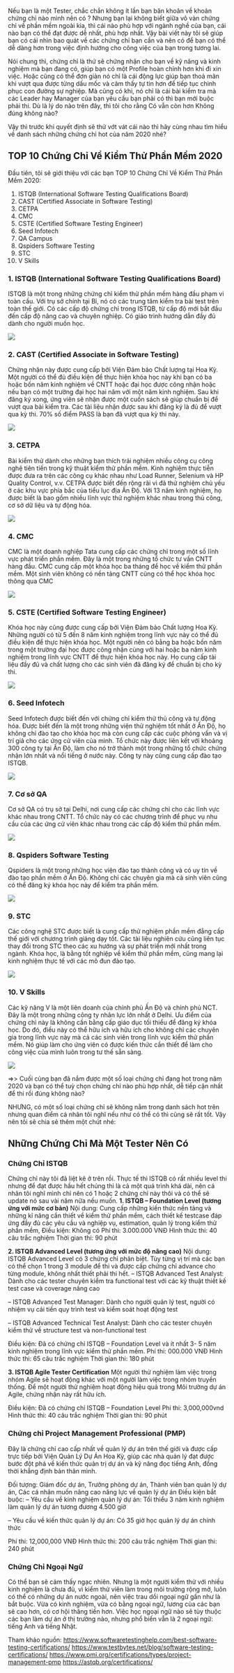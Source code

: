 Nếu bạn là một Tester, chắc chắn không ít lần bạn băn khoăn về khoản chứng chỉ nào mình nên có ? Nhưng bạn lại không biết giữa vô vàn chứng chỉ về phần mềm ngoài kia, thì cái nào phù hợp với ngành nghề của bạn, cái nào bạn có thể đạt được dễ nhất, phù hợp nhất.
Vậy bài viết này tôi sẽ giúp bạn có cái nhìn bao quát về các chứng chỉ bạn cần và nên có để bạn có thể dễ dàng hơn trong việc định hướng cho công việc của bạn trong tương lai. 

Nói chung thì, chứng chỉ là thứ sẽ chứng nhận cho bạn về kỹ năng và kinh nghiệm mà bạn đang có, giúp bạn có một Profile hoàn chỉnh hơn khi đi xin việc. Hoặc cũng có thể đơn giản nó chỉ là cái động lực giúp bạn thoả mãn khi vượt qua được từng dấu mốc và cảm thấy tự tin hơn để tiếp tục chinh phục con đường sự nghiệp. Mà cũng có khi, nó chỉ là cái bài kiểm tra mà các Leader hay Manager của bạn yêu cầu bạn phải có thì bạn mới buộc phải thi. 
Dù là lý do nào trên đây, thì tôi cho rằng Có vẫn còn hơn Không đúng không nào?

Vậy thì trước khi quyết định sẽ thử vớt vát cái nào thì hãy cùng nhau tìm hiểu về danh sách những chứng chỉ hot của năm 2020 nhé?

## TOP 10 Chứng Chỉ Về Kiểm Thử Phần Mềm 2020
Đầu tiên, tôi sẽ giới thiệu với các bạn TOP 10 Chứng Chỉ Về Kiểm Thử Phần Mềm 2020:

1. ISTQB (International Software Testing Qualifications Board)
2. CAST (Certified Associate in Software Testing)
3. CETPA
4. CMC
5. CSTE (Certified Software Testing Engineer)
6. Seed Infotech
7. QA Campus
8. Qspiders Software Testing
9. STC
10. V Skills

### 1. ISTQB (International Software Testing Qualifications Board)

ISTQB là một trong những chứng chỉ kiểm thử phần mềm hàng đầu phạm vi toàn cầu. Với trụ sở chính tại Bỉ, nó có các trung tâm kiểm tra bài test trên toàn thế giới. 
Có các cấp độ chứng chỉ trong ISTQB, từ cấp độ mới bắt đầu đến cấp độ nâng cao và chuyên nghiệp.
Có giáo trình hướng dẫn đầy đủ dành cho người muốn học. 

![](https://images.viblo.asia/f5188534-9558-4de2-b54a-f5c47b70c657.png)

### 2. CAST (Certified Associate in Software Testing)

Chứng nhận này được cung cấp bởi Viện Đảm bảo Chất lượng tại Hoa Kỳ. Một người có thể đủ điều kiện để thực hiện khóa học này khi bạn có ba hoặc bốn năm kinh nghiệm về CNTT hoặc đại học được công nhận hoặc nếu bạn có một trường đại học hai năm với một năm kinh nghiệm. 
Sau khi đăng ký xong, ứng viên sẽ nhận được một cuốn sách sẽ giúp chuẩn bị để vượt qua bài kiểm tra.
Các tài liệu nhận được sau khi đăng ký là đủ để vượt qua kỳ thi. 70% số điểm  PASS là bạn đã vượt qua kỳ thi này.

![](https://images.viblo.asia/510ae787-1bee-4a25-8422-cb01cd4a5efa.png)

### 3. CETPA

Bài kiểm thử dành cho những bạn thích trải nghiệm nhiều công cụ công nghệ tiên tiến trong kỹ thuật kiểm thử phần mềm.
Kinh nghiệm thực tiễn được đưa ra trên các công cụ khác nhau như Load Runner, Selenium và HP Quality Control, v.v.
CETPA được biết đến rộng rãi vì đã thử nghiệm chủ yếu ở các khu vực phía bắc của tiểu lục địa Ấn Độ. Với 13 năm kinh nghiệm, họ được biết là bao gồm nhiều lĩnh vực thử nghiệm khác nhau trong thủ công, cơ sở dữ liệu và tự động hóa.

![](https://images.viblo.asia/d1141494-a90c-4d59-a108-86737b7d0507.png)

### 4. CMC

CMC là một doanh nghiệp Tata cung cấp các chứng chỉ trong một số lĩnh vực phát triển phần mềm. Đây là một trong những tổ chức tư vấn CNTT hàng đầu.
CMC cung cấp một khóa học ba tháng để học về kiểm thử phần mềm. Một sinh viên không có nền tảng CNTT cũng có thể học khóa học thông qua CMC 

![](https://images.viblo.asia/0c4e16bf-73ac-4eae-adc3-d43c981d8ce4.jpg)

### 5. CSTE (Certified Software Testing Engineer)

Khóa học này cũng được cung cấp bởi Viện Đảm bảo Chất lượng Hoa Kỳ.  Những người có từ 5 đến 8 năm kinh nghiệm trong lĩnh vực này có thể đủ điều kiện để thực hiện khóa học. 
Một người nên có bằng ba hoặc bốn năm trong một trường đại học được công nhận cùng với hai hoặc ba năm kinh nghiệm trong lĩnh vực CNTT để thực hiện khóa học này.
Họ cung cấp tài liệu đầy đủ và chất lượng cho các sinh viên đã đăng ký để chuẩn bị cho kỳ thi.

![](https://images.viblo.asia/d63e0f1c-9c6f-4fb2-84a0-7fbe281ed2e9.png)

### 6. Seed Infotech 

Seed Infotech được biết đến với chứng chỉ kiểm thử thủ công và tự động hóa. Được biết đến là một trong những viện thử nghiệm tốt nhất ở Ấn Độ, họ không chỉ đào tạo cho khóa học mà còn cung cấp các cuộc phỏng vấn và vị trí giả cho các ứng cử viên của mình.
Tổ chức này được liên kết với khoảng 300 công ty tại Ấn Độ, làm cho nó trở thành một trong những tổ chức chứng nhận lớn nhất và nổi tiếng ở nước này. Công ty này cũng cung cấp đào tạo ISTQB.

![](https://images.viblo.asia/ff6d9f6f-e0e0-4333-aba8-7afdaa1b7e19.png)

### 7. Cơ sở QA

Cơ sở QA có trụ sở tại Delhi, nơi cung cấp các chứng chỉ cho các lĩnh vực khác nhau trong CNTT. Tổ chức này có các chương trình để phục vụ nhu cầu của các ứng cử viên khác nhau trong các cấp độ kiểm thử phần mềm.

![](https://images.viblo.asia/e61586b0-6aa0-4737-8a10-b080ee13bcf3.png)

### 8. Qspiders Software Testing

Qspiders là một trong những học viện đào tạo thành công và có uy tín về đào tạo phần mềm ở Ấn Độ. Không chỉ các chuyên gia mà cả sinh viên cũng có thể đăng ký khóa học này để kiểm tra phần mềm.

![](https://images.viblo.asia/1af67129-5189-4dcb-b4b1-44f4fcc9024e.jpg)

### 9. STC

Các công nghệ STC được biết là cung cấp thử nghiệm phần mềm đẳng cấp thế giới với chương trình giảng dạy tốt. Các tài liệu nghiên cứu cũng liên tục thay đổi trong STC theo các xu hướng và sự phát triển mới nhất trong ngành.
Khóa học, là bằng tốt nghiệp về kiểm thử phần mềm, cũng mang lại kinh nghiệm thực tế với các mô đun đào tạo.

![](https://images.viblo.asia/07080773-8cc1-431c-9d61-7ee58dd56e32.jpg)

### 10. V Skills

Các kỹ năng V là một liên doanh của chính phủ Ấn Độ và chính phủ NCT. Đây là một trong những công ty nhân lực lớn nhất ở Delhi.
Ưu điểm của chứng chỉ này là không cần bằng cấp giáo dục tối thiểu để đăng ký khóa học.
Do đó, điều này có thể hữu ích và hữu ích cho không chỉ các chuyên gia trong lĩnh vực này mà cả các sinh viên trong lĩnh vực kiểm thử phần mềm. Nó giúp làm cho ứng viên có được kiến thức cần thiết để làm cho công việc của mình luôn trong tư thế sẵn sàng.

![](https://images.viblo.asia/fcb308c1-0d58-481e-9ae3-38e53194e309.png)

=>> Cuối cùng bạn đã nắm được một số loại chứng chỉ đang hot trong  năm 2020 và bạn có thể tuỳ chọn chứng chỉ nào phù hợp nhất, dễ tiếp cận nhất để thi rồi đúng không nào?

NHƯNG, có một số loại chứng chỉ sẽ không nằm trong danh sách hot trên nhưng quan điểm cá nhân tôi nghĩ nếu như có thể có thì cũng sẽ rất tốt. Vậy nên tôi sẽ chia sẻ thêm một chút nhé:

## Những Chứng Chỉ Mà Một Tester Nên Có

### Chứng Chỉ ISTQB

Chứng chỉ này tôi đã liệt kê ở trên rồi. Thực tế thì ISTQB có rất nhiều level thi nhưng để đạt được hầu hết chúng thì là cả một quá trình khá dài, nên cá nhân tôi nghĩ mình chỉ nên có 1 hoặc 2 chứng chỉ này thôi và có thể sẽ update nó sau vài năm nữa nếu muốn.
**1. ISTQB – Foundation Level (tương ứng với mức cơ bản)**
Nội dung: Cung cấp những kiến thức nền tảng và những kĩ năng cần thiết về kiểm thử phần mềm, cách thiết kế testcase đáp ứng đầy đủ các yêu cầu và nghiệp vụ, estimation, quản lý trong kiểm thử phần mềm,
Điều kiện: Không có
Phí thi: 3.000.000 VNĐ
Hình thức thi: 40 câu trắc nghiệm
Thời gian thi: 90 phút

**2. ISTQB Advanced Level (tương ứng với mức độ nâng cao)**
Nội dung: ISTQB Advanced Level có 3 chứng chỉ phân biệt. Tùy từng vị trí mà các bạn có thể chọn 1 trong 3 module để thi và được cấp chứng chỉ advance cho từng module, không nhất thiết phải thi hết.
– ISTQB Advanced Test Analyst: Dành cho các tester chuyên kiểm tra functional test với các kỹ thuật thiết kế test case và coverage nâng cao

– ISTQB Advanced Test Manager: Dành cho người quản lý test, người có nhiệm vụ cải tiến quy trình test và kiểm soát hoạt động test

– ISTQB Advanced Technical Test Analyst: Dành cho các tester chuyên kiểm thử về structure test và non-functional test

Điều kiện: Đã có chứng chỉ ISTQB – Foundation Level và ít nhất 3- 5 năm kinh nghiệm trong lĩnh vực kiểm thử phần mềm.
Phí thi: 000.000 VNĐ
Hình thức thi: 65 câu trắc nghiệm
Thời gian thi: 180 phút

**3. ISTQB Agile Tester Certification**
Một người thử nghiệm làm việc trong nhóm Agile sẽ hoạt động khác với một người làm việc trong nhóm truyền thống. Để một người thử nghiệm hoạt động hiệu quả trong Môi trường dự án Agile, chứng nhận này rất hữu ích.

Điều kiện: Đã có chứng chỉ ISTQB – Foundation Level
Phí thi: 3,000,000vnd
Hình thức thi: 40 câu trắc nghiệm
Thời gian thi: 90 phút

### Chứng chỉ Project Management Professional (PMP)

Đây là chứng chỉ cao cấp nhất về quản lý dự án trên thế giới và được cấp trực tiếp bởi Viện Quản Lý Dự Án Hoa Kỳ, giúp các nhà quản lý đạt được bước đột phá về kiến thức quản trị dự án và kỹ năng đọc tiếng Anh, đồng thời khẳng định bản thân mình.

Đối tượng: Giám đốc dự án, Trưởng phòng dự án, Thành viên ban quản lý dự án, Các cá nhân muốn nâng cao năng lực về quản lý dự án
Điều kiện bắt buộc:
– Yêu cầu về kinh nghiệm quản lý dự án: Tối thiểu 3 năm kinh nghiệm làm quản lý dự án tương đương 4.500 giờ

– Yêu cầu về kiến thức quản lý dự án: Có 35 giờ học quản lý dự án chính thức

Phí thi: 12,000,000 VNĐ
Hình thức thi: 200 câu trắc nghiệm
Thời gian thi: 240 phút

### Chứng Chỉ Ngoại Ngữ 

Có thể bạn sẽ cảm thấy ngạc nhiên. Nhưng là một người kiểm thử với nhiều kinh nghiệm là chưa đủ, vì kiểm thử viên làm trong môi trường rộng mở, luôn có thể có những dự án nước ngoài, nên việc trau dồi ngoại ngữ gần như là bắt buộc. Vừa có kinh nghiệm, vừa có bằng ngoại ngữ, lương của các bạn sẽ cao hơn, có cơ hội thăng tiến hơn. Việc học ngoại ngữ nào sẽ tùy thuộc các bạn làm dự án ở thị trường nào, nhưng phổ biến vẫn là 2 ngoại ngữ: tiếng Anh và tiếng Nhật.

Tham khảo nguồn: 
https://www.softwaretestinghelp.com/best-software-testing-certifications/
https://www.testbytes.net/blog/software-testing-certifications/
https://www.pmi.org/certifications/types/project-management-pmp
https://astqb.org/certifications/